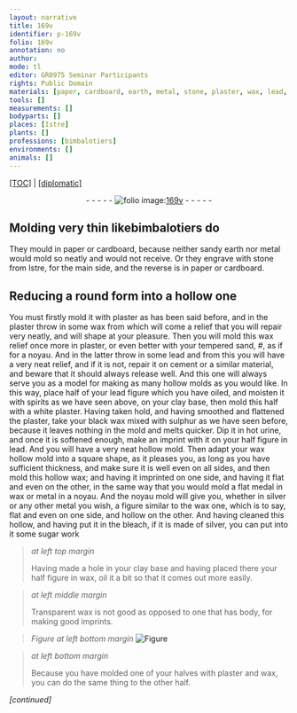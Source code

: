 ```yaml
---
layout: narrative
title: 169v
identifier: p-169v
folio: 169v
annotation: no
author:
mode: tl
editor: GR8975 Seminar Participants
rights: Public Domain
materials: [paper, cardboard, earth, metal, stone, plaster, wax, lead, cement, oiled, spirits, clay, white plaster, black wax, sulphur, urine, silver, bleach, sugar, oil]
tools: []
measurements: []
bodyparts: []
places: [Istre]
plants: []
professions: [bimbalotiers]
environments: []
animals: []
---
```


<p><a href="{{ site.baseurl }}/translation/" target="_blank">[TOC]</a> | <a href="{{ site.baseurl }}/texts/p-169v_tc/">[diplomatic]</a></p><div class="folio" align="center">- - - - - <a href="http://gallica.bnf.fr/ark:/12148/btv1b10500001g/f344.image" target="_blank"><img src="https://cu-mkp.github.io/2017-workshop-edition/assets/photo-icon.png" alt="folio image: " style="display:inline-block; margin-bottom:-3px;"/>169v</a> - - - - - </div>  
  

## Molding very thin like<span class="pro">bimbalotiers</span> do

 
They mould in <span class="m">paper</span> or <span class="m">cardboard</span>, because neither sandy <span class="m">earth</span> nor <span class="m">metal</span> would mold so neatly and would not receive. Or they engrave with <span class="m">stone</span> from <span class="pl">Istre</span>, for the main side, and the reverse is in <span class="m">paper</span> or <span class="m">cardboard</span>.
 
 
  

## Reducing a round form into a hollow one

 
You must firstly mold it with <span class="m">plaster</span> as has been said before, and in the <span class="m">plaster</span> throw in some <span class="m">wax</span> from which will come a relief that you will repair very neatly, and will shape at your pleasure. Then you will mold this <span class="m">wax</span> relief once more in <span class="m">plaster</span>, or even better with your tempered sand, #, as if for a noyau. And in the latter throw in some <span class="m">lead</span> and from this you will have a very neat relief, and if it is not, repair it on <span class="m">cement</span> or a similar material, and beware that it should always release well. And this one will always serve you as a model for making as many hollow molds as you would like. In this way, place half of your <span class="m">lead</span> figure which you have <span class="m">oiled</span>, and moisten it with <span class="m">spirits</span> as we have seen above, on your <span class="m">clay</span> base, then mold this half with a <span class="m">white plaster</span>. Having taken hold, and having smoothed and flattened the <span class="m">plaster</span>, take your <span class="m">black wax</span> mixed with <span class="m">sulphur</span> as we have seen before, because it leaves nothing in the mold and melts quicker. Dip it in hot <span class="m">urine</span>, and once it is softened enough, make an imprint with it on your half figure in <span class="m">lead</span>. And you will have a very neat hollow mold. Then adapt your <span class="m">wax</span> hollow mold into a square shape, as it pleases you, as long as you have sufficient thickness, and make sure it is well even on all sides, and then mold this hollow <span class="m">wax</span>; and having it imprinted on one side, and having it flat and even on the other, in the same way that you would mold a flat medal in <span class="m">wax</span> or <span class="m">metal</span> in a noyau. And the noyau mold will give you, whether in <span class="m">silver</span> or any other metal you wish, a figure similar to the <span class="m">wax</span> one, which is to say, flat and even on one side, and hollow on the other. And having cleaned this hollow, and having put it in the <span class="m">bleach</span>, if it is made of <span class="m">silver</span>, you can put into it some <span class="m">sugar</span> work
 
> *at left top margin*
> 
> 
> Having made a hole in your <span class="m">clay</span> base and having placed there your half figure in <span class="m">wax</span>, <span class="m">oil</span> it a bit so that it comes out more easily.
 
> *at left middle margin*
> 
> 
> Transparent <span class="m">wax</span> is not good as opposed to one that has body, for making good imprints.
 
> *Figure*
> *at left bottom margin*
> <a href="https://drive.google.com/open?id=0B9-oNrvWdlO5MGtBY2MyYTNKTUE" target="_blank"><img src="https://cu-mkp.github.io/GR8975-edition/assets/photo-icon.png" alt="Figure" style="display:inline-block; margin-bottom:-3px;"/></a>
 
> *at left bottom margin*
> 
> 
> Because you have molded one of your halves with <span class="m">plaster</span> and <span class="m">wax</span>, you can do the same thing to the other half.
 
*[continued]*
 
